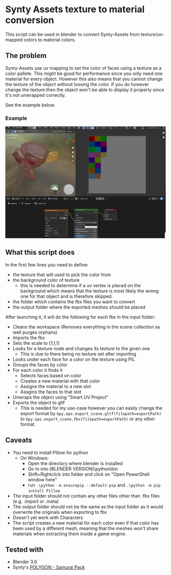 # Synty Assets texture to material conversion
This script can be used in blender to convert Synty-Assets from texture/uv-mapped colors to material colors.

## The problem
Synty-Assets use uv mapping to set the color of faces using a texture as a color pallete.
This might be good for performance since you only need one material for every object. 
However this also means that you cannot change the texture of the object without loosing the color. 
If you do however change the texture then the object won't be able to display it properly since it's not unwrapped correctly.

See the example below.
### Example
![The problem](docs/theProblem.png)


## What this script does

In the first few lines you need to define:
- the texture that will used to pick the color from
- the background color of texture
	- this is needed to determine if a uv vertex is placed on the background which means that the texture is most likely the wrong one for that object and is therefore skipped.
- the folder which contains the fbx files you want to convert
- the output folder where the exported meshes should be placed


After launching it, it will do the following for each fbx in the input folder:
- Cleans the workspace (Removes everything in the scene collection as well purges orphans)
- Imports the fbx
- Sets the scale to [1,1,1]
- Looks for a texture node and changes its texture to the given one
	- This is due to there being no texture set after importing
- Looks under each face for a color on the texture using PIL
- Groups the faces by color
- For each color it finds it
	- Selects faces based on color
	- Creates a new material with that color
	- Assigns the material to a new slot
	- Assgins the faces to that slot
- Unwraps the object using "Smart UV Project"
- Exports the object to gltf
	- This is needed for my use-case however you can easily change the export format by ```bpy.ops.export_scene.gltf(filepath=exportPath)``` to ```bpy.ops.export_scene.fbx(filepath=exportPath)``` or any other format.



## Caveats
- You need to install Pillow for python
	- On Windows:
		- Open the directory where blender is installed
		- Go to into \[BLENDER VERSION]\python\bin
		- Shift+Rightclick into folder and click on "Open PowerShell window here"
		- run ```.\python -m ensurepip --default-pip``` and ```.\python -m pip install Pillow```
- The input folder should not contain any other files other than .fbx files (e.g. .import or .meta)
- The output folder should not be the same as the input folder as it would overwrite the originals when exporting to fbx
- Doesn't yet work with Characters
- The script creates a new material for each color even if that color has been used by a different mesh, meaning that the meshes won't share materials when extracting them inside a game engine.

## Tested with
- Blender 3.6
- Synty's [POLYGON - Samurai Pack](https://syntystore.com/products/polygon-samurai-pack)